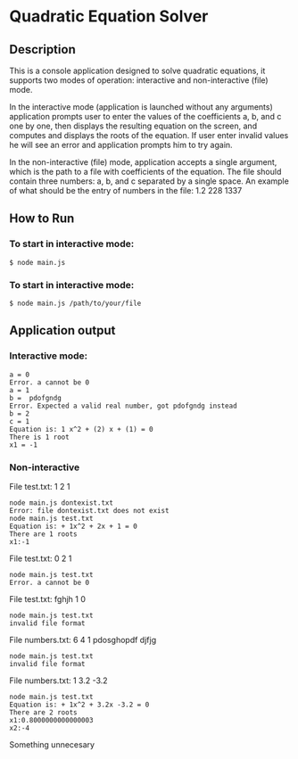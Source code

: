 # Quadratic Equation Solver

## Description 

This is a console application designed to solve quadratic equations, it supports two modes of operation: interactive and non-interactive (file) mode.

In the interactive mode (application is launched without any arguments) application prompts user to enter the values of the coefficients a, b, and c one by one, then displays the resulting equation on the screen, and computes and displays the roots of the equation. If user enter invalid values he will see an error and application prompts him to try again. 

In the non-interactive (file) mode, application accepts a single argument, which is the path to a file with coefficients of the equation. The file should contain three numbers: a, b, and c separated by a single space.
An example of what should be the entry of numbers in the file: 1.2 228 1337

## How to Run

### To start in interactive mode:
```
$ node main.js
```

### To start in interactive mode:
```
$ node main.js /path/to/your/file
```

## Application output

### Interactive mode:

```
a = 0
Error. a cannot be 0
a = 1
b =  pdofgndg
Error. Expected a valid real number, got pdofgndg instead
b = 2
c = 1
Equation is: 1 x^2 + (2) x + (1) = 0
There is 1 root
x1 = -1
```

### Non-interactive

File test.txt: 1 2 1

```
node main.js dontexist.txt
Error: file dontexist.txt does not exist
node main.js test.txt 
Equation is: + 1x^2 + 2x + 1 = 0
There are 1 roots
x1:-1
```


File test.txt: 0 2 1

```
node main.js test.txt 
Error. a cannot be 0
```

File test.txt: fghjh 1 0

```
node main.js test.txt 
invalid file format
```

File numbers.txt: 6 4 1
pdosghopdf djfjg

```
node main.js test.txt 
invalid file format
```


File numbers.txt: 1 3.2 -3.2

```
node main.js test.txt 
Equation is: + 1x^2 + 3.2x -3.2 = 0
There are 2 roots
x1:0.8000000000000003
x2:-4
```
Something unnecesary
